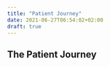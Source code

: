 ```yaml
---
title: "Patient Journey"
date: 2021-06-27T06:54:02+02:00
draft: true
---
```


## The Patient Journey
